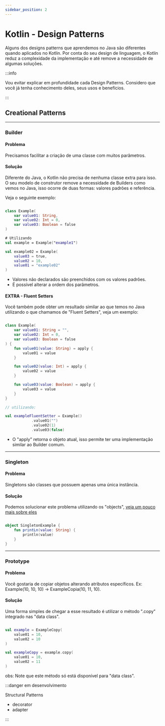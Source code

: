 ```yaml
---
sidebar_position: 2
---
```


# Kotlin - Design Patterns

Alguns dos designs patterns que aprendemos no Java são diferentes quando 
aplicados no Kotlin. Por conta do seu design de linguagem, o Kotlin reduz 
a complexidade da implementação e até remove a necessidade de algumas soluções.

:::info

Vou evitar explicar em profundidade cada Design Patterns.
Considero que você já tenha conhecimento deles, seus usos e benefícios.

:::

## Creational Patterns

---
### Builder

#### Problema

Precisamos facilitar a criação de uma classe com muitos parâmetros.

#### Solução

Diferente do Java, o Kotlin não precisa de nenhuma classe extra para isso. 
O seu modelo de construtor remove a necessidade de Builders como vemos no Java, 
isso ocorre de duas formas: valores padrões e referência.

Veja o seguinte exemplo:
```kotlin

class Example(
    var value01: String,
    var value02: Int = 0,
    var value03: Boolean = false
)

# Utilizando
val example = Example("example1")

val example02 = Example(
    value03 = true,
    value02 = 10,
    value01 = "example02"
)

```

- Valores não declarados são preenchidos com os valores padrões. 
- É possível alterar a ordem dos parâmetros.

#### EXTRA - Fluent Setters

Você também pode obter um resultado similar ao que temos no Java utilizando o
que chamamos de "Fluent Setters", veja um exemplo:

```kotlin

class Example(
    var value01: String = "",
    var value02: Int = 0,
    var value03: Boolean = false
) {
    fun value01(value: String) = apply {
        value01 = value
    }

    fun value02(value: Int) = apply {
        value02 = value
    }

    fun value03(value: Boolean) = apply {
        value03 = value
    }
}

// utilizando: 

val exampleFluentSetter = Example()
            .value01("")
            .value02(1)
            .value03(false)

```

- O "apply" retorna o objeto atual, isso permite ter uma implementação similar ao Builder comum.

---
### Singleton

#### Problema

Singletons são classes que possuem apenas uma única instância.

#### Solução

Podemos solucionar este problema utilizando os "objects", [veja um pouco mais
sobre eles](https://kotlinlang.org/docs/object-declarations.html#object-declarations-overview)

```kotlin

object SingletonExample {
    fun printLn(value: String) {
        println(value)
    }
}

```

---
### Prototype

#### Problema

Você gostaria de copiar objetos alterando atributos específicos. Ex:
Example(10, 10, 10) -> ExampleCopia(10, 11, 10).

#### Solução

Uma forma simples de chegar a esse resultado é utilizar o método ".copy" integrado
nas "data class".

````kotlin

val example = ExampleCopy(
    value01 = 10,
    value02 = 10
)

val exampleCopy = example.copy(
    value01 = 10,
    value02 = 11
)

````

obs: Note que este método só está disponível para "data class".


:::danger em desenvolvimento

Structural Patterns
- decorator
- adapter

:::